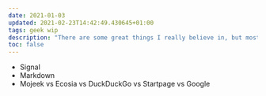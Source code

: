 ```yaml
---
date: 2021-01-03
updated: 2021-02-23T14:42:49.430645+01:00
tags: geek wip
description: "There are some great things I really believe in, but most of my friends have no idea what they are. Since it is becoming quite a bothering and long task to repeat the exact same things every time to everyone and a quick search online is not very effective, I decided to write the most important ones myself."
toc: false
---
```

- Signal
- Markdown
- Mojeek vs Ecosia vs DuckDuckGo vs Startpage vs Google
